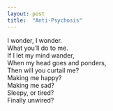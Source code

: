 ```yaml
---
layout: post
title:  "Anti-Psychosis"
---
```

I wonder, I wonder.  
What you’ll do to me.  
If I let my mind wander,  
When my head goes and ponders,  
Then will you curtail me?  
Making me happy?  
Making me sad?  
Sleepy, or tired?  
Finally unwired?  

